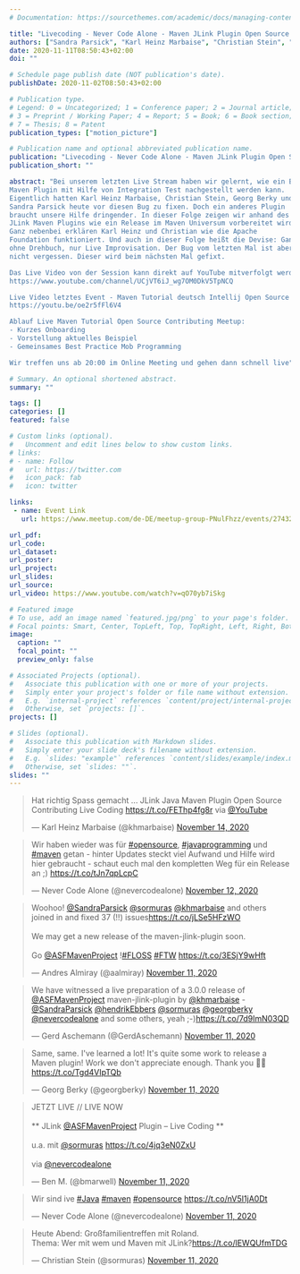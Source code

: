 ```yaml
---
# Documentation: https://sourcethemes.com/academic/docs/managing-content/

title: "Livecoding - Never Code Alone - Maven JLink Plugin Open Source Contributing"
authors: ["Sandra Parsick", "Karl Heinz Marbaise", "Christian Stein", "Georg Berky"]
date: 2020-11-11T08:50:43+02:00
doi: ""

# Schedule page publish date (NOT publication's date).
publishDate: 2020-11-02T08:50:43+02:00

# Publication type.
# Legend: 0 = Uncategorized; 1 = Conference paper; 2 = Journal article;
# 3 = Preprint / Working Paper; 4 = Report; 5 = Book; 6 = Book section;
# 7 = Thesis; 8 = Patent
publication_types: ["motion_picture"]

# Publication name and optional abbreviated publication name.
publication: "Livecoding - Never Code Alone - Maven JLink Plugin Open Source Contributing"
publication_short: ""

abstract: "Bei unserem letzten Live Stream haben wir gelernt, wie ein Bug in einem
Maven Plugin mit Hilfe von Integration Test nachgestellt werden kann.
Eigentlich hatten Karl Heinz Marbaise, Christian Stein, Georg Berky und
Sandra Parsick heute vor diesen Bug zu fixen. Doch ein anderes Plugin
braucht unsere Hilfe dringender. In dieser Folge zeigen wir anhand des
JLink Maven Plugins wie ein Release im Maven Universum vorbereitet wird.
Ganz nebenbei erklären Karl Heinz und Christian wie die Apache
Foundation funktioniert. Und auch in dieser Folge heißt die Devise: Ganz
ohne Drehbuch, nur Live Improvisation. Der Bug vom letzten Mal ist aber
nicht vergessen. Dieser wird beim nächsten Mal gefixt.

Das Live Video von der Session kann direkt auf YouTube mitverfolgt werden. Hier könnt ihr euch gerne mit Fragen über den Chat einbringen. Folgt dafür bitte dem Kanal
https://www.youtube.com/channel/UCjVT6iJ_wg7OM0DkV5TpNCQ

Live Video letztes Event - Maven Tutorial deutsch Intellij Open Source Contributing Code with me
https://youtu.be/oe2r5fFl6V4

Ablauf Live Maven Tutorial Open Source Contributing Meetup:
- Kurzes Onboarding
- Vorstellung aktuelles Beispiel
- Gemeinsames Best Practice Mob Programming

Wir treffen uns ab 20:00 im Online Meeting und gehen dann schnell live"

# Summary. An optional shortened abstract.
summary: ""

tags: []
categories: []
featured: false

# Custom links (optional).
#   Uncomment and edit lines below to show custom links.
# links:
# - name: Follow
#   url: https://twitter.com
#   icon_pack: fab
#   icon: twitter

links:
 - name: Event Link
   url: https://www.meetup.com/de-DE/meetup-group-PNulFhzz/events/274325093/

url_pdf:
url_code:
url_dataset:
url_poster:
url_project:
url_slides:
url_source:
url_video: https://www.youtube.com/watch?v=qO70yb7iSkg

# Featured image
# To use, add an image named `featured.jpg/png` to your page's folder.
# Focal points: Smart, Center, TopLeft, Top, TopRight, Left, Right, BottomLeft, Bottom, BottomRight.
image:
  caption: ""
  focal_point: ""
  preview_only: false

# Associated Projects (optional).
#   Associate this publication with one or more of your projects.
#   Simply enter your project's folder or file name without extension.
#   E.g. `internal-project` references `content/project/internal-project/index.md`.
#   Otherwise, set `projects: []`.
projects: []

# Slides (optional).
#   Associate this publication with Markdown slides.
#   Simply enter your slide deck's filename without extension.
#   E.g. `slides: "example"` references `content/slides/example/index.md`.
#   Otherwise, set `slides: ""`.
slides: ""
---
```

<blockquote class="twitter-tweet"><p lang="en" dir="ltr">Hat richtig Spass gemacht ... JLink Java Maven Plugin Open Source Contributing Live Coding <a href="https://t.co/FEThp4fg8r">https://t.co/FEThp4fg8r</a> via <a href="https://twitter.com/YouTube?ref_src=twsrc%5Etfw">@YouTube</a></p>&mdash; Karl Heinz Marbaise (@khmarbaise) <a href="https://twitter.com/khmarbaise/status/1327735724016340998?ref_src=twsrc%5Etfw">November 14, 2020</a></blockquote> <script async src="https://platform.twitter.com/widgets.js" charset="utf-8"></script>

<blockquote class="twitter-tweet" data-partner="tweetdeck"><p lang="de" dir="ltr">Wir haben wieder was für <a href="https://twitter.com/hashtag/opensource?src=hash&amp;ref_src=twsrc%5Etfw">#opensource</a>, <a href="https://twitter.com/hashtag/javaprogramming?src=hash&amp;ref_src=twsrc%5Etfw">#javaprogramming</a> und <a href="https://twitter.com/hashtag/maven?src=hash&amp;ref_src=twsrc%5Etfw">#maven</a> getan - hinter Updates steckt viel Aufwand und Hilfe wird hier gebraucht - schaut euch mal den kompletten Weg für ein Release an ;) <a href="https://t.co/tJn7qpLcpC">https://t.co/tJn7qpLcpC</a></p>&mdash; Never Code Alone (@nevercodealone) <a href="https://twitter.com/nevercodealone/status/1326849519535984640?ref_src=twsrc%5Etfw">November 12, 2020</a></blockquote>
<script async src="https://platform.twitter.com/widgets.js" charset="utf-8"></script>

<blockquote class="twitter-tweet" data-partner="tweetdeck"><p lang="en" dir="ltr">Woohoo! <a href="https://twitter.com/SandraParsick?ref_src=twsrc%5Etfw">@SandraParsick</a> <a href="https://twitter.com/sormuras?ref_src=twsrc%5Etfw">@sormuras</a> <a href="https://twitter.com/khmarbaise?ref_src=twsrc%5Etfw">@khmarbaise</a> and others joined in and fixed 37 (!!) issues<a href="https://t.co/jLSe5HFzWO">https://t.co/jLSe5HFzWO</a><br><br>We may get a new release of the maven-jlink-plugin soon.<br><br>Go <a href="https://twitter.com/ASFMavenProject?ref_src=twsrc%5Etfw">@ASFMavenProject</a> !<a href="https://twitter.com/hashtag/FLOSS?src=hash&amp;ref_src=twsrc%5Etfw">#FLOSS</a> <a href="https://twitter.com/hashtag/FTW?src=hash&amp;ref_src=twsrc%5Etfw">#FTW</a> <a href="https://t.co/3ESjY9wHft">https://t.co/3ESjY9wHft</a></p>&mdash; Andres Almiray (@aalmiray) <a href="https://twitter.com/aalmiray/status/1326654627547385859?ref_src=twsrc%5Etfw">November 11, 2020</a></blockquote>
<script async src="https://platform.twitter.com/widgets.js" charset="utf-8"></script>

<blockquote class="twitter-tweet" data-partner="tweetdeck"><p lang="en" dir="ltr">We have witnessed a live preparation of a 3.0.0 release of <a href="https://twitter.com/ASFMavenProject?ref_src=twsrc%5Etfw">@ASFMavenProject</a> maven-jlink-plugin by <a href="https://twitter.com/khmarbaise?ref_src=twsrc%5Etfw">@khmarbaise</a> - <a href="https://twitter.com/SandraParsick?ref_src=twsrc%5Etfw">@SandraParsick</a> <a href="https://twitter.com/hendrikEbbers?ref_src=twsrc%5Etfw">@hendrikEbbers</a> <a href="https://twitter.com/sormuras?ref_src=twsrc%5Etfw">@sormuras</a> <a href="https://twitter.com/georgberky?ref_src=twsrc%5Etfw">@georgberky</a>   <a href="https://twitter.com/nevercodealone?ref_src=twsrc%5Etfw">@nevercodealone</a> and some others, yeah ;-)<a href="https://t.co/7d9ImN03QD">https://t.co/7d9ImN03QD</a></p>&mdash; Gerd Aschemann (@GerdAschemann) <a href="https://twitter.com/GerdAschemann/status/1326638114526388230?ref_src=twsrc%5Etfw">November 11, 2020</a></blockquote>
<script async src="https://platform.twitter.com/widgets.js" charset="utf-8"></script>

<blockquote class="twitter-tweet" data-partner="tweetdeck"><p lang="en" dir="ltr">Same, same. I&#39;ve learned a lot! It&#39;s quite some work to release a Maven plugin! Work we don&#39;t appreciate enough. Thank you 🙏🏻 <a href="https://t.co/Tgd4VIpTQb">https://t.co/Tgd4VIpTQb</a></p>&mdash; Georg Berky (@georgberky) <a href="https://twitter.com/georgberky/status/1326664362807975936?ref_src=twsrc%5Etfw">November 11, 2020</a></blockquote>
<script async src="https://platform.twitter.com/widgets.js" charset="utf-8"></script>

<blockquote class="twitter-tweet" data-partner="tweetdeck"><p lang="en" dir="ltr">JETZT LIVE // LIVE NOW<br><br>** JLink <a href="https://twitter.com/ASFMavenProject?ref_src=twsrc%5Etfw">@ASFMavenProject</a> Plugin – Live Coding **<br><br>u.a. mit <a href="https://twitter.com/sormuras?ref_src=twsrc%5Etfw">@sormuras</a> <a href="https://t.co/4jq3eN0ZxU">https://t.co/4jq3eN0ZxU</a><br><br>via <a href="https://twitter.com/nevercodealone?ref_src=twsrc%5Etfw">@nevercodealone</a></p>&mdash; Ben M. (@bmarwell) <a href="https://twitter.com/bmarwell/status/1326601228554555392?ref_src=twsrc%5Etfw">November 11, 2020</a></blockquote>
<script async src="https://platform.twitter.com/widgets.js" charset="utf-8"></script>

<blockquote class="twitter-tweet" data-partner="tweetdeck"><p lang="de" dir="ltr">Wir sind ive <a href="https://twitter.com/hashtag/Java?src=hash&amp;ref_src=twsrc%5Etfw">#Java</a> <a href="https://twitter.com/hashtag/maven?src=hash&amp;ref_src=twsrc%5Etfw">#maven</a> <a href="https://twitter.com/hashtag/opensource?src=hash&amp;ref_src=twsrc%5Etfw">#opensource</a> <a href="https://t.co/nV5I1jA0Dt">https://t.co/nV5I1jA0Dt</a></p>&mdash; Never Code Alone (@nevercodealone) <a href="https://twitter.com/nevercodealone/status/1326604461184266241?ref_src=twsrc%5Etfw">November 11, 2020</a></blockquote>
<script async src="https://platform.twitter.com/widgets.js" charset="utf-8"></script>

<blockquote class="twitter-tweet" data-partner="tweetdeck"><p lang="de" dir="ltr">Heute Abend: Großfamilientreffen mit Roland.<br>Thema: Wer mit wem und Maven mit JLink?<a href="https://t.co/lEWQUfmTDG">https://t.co/lEWQUfmTDG</a></p>&mdash; Christian Stein (@sormuras) <a href="https://twitter.com/sormuras/status/1326476616797708288?ref_src=twsrc%5Etfw">November 11, 2020</a></blockquote>
<script async src="https://platform.twitter.com/widgets.js" charset="utf-8"></script>
